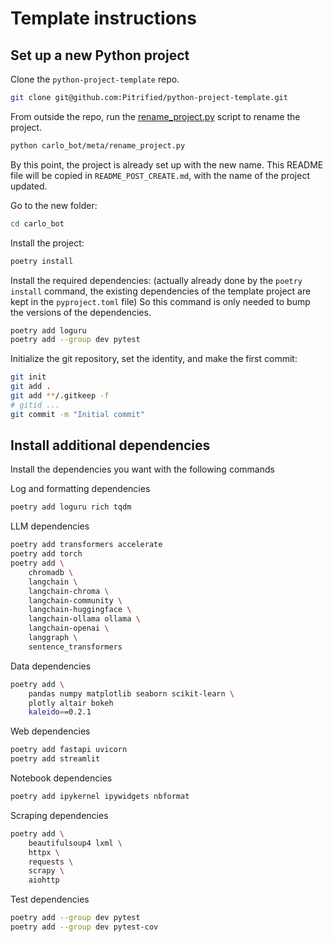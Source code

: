 # Template instructions

## Set up a new Python project

Clone the `python-project-template` repo.

```bash
git clone git@github.com:Pitrified/python-project-template.git
```

From outside the repo, run the
[rename_project.py](meta/rename_project.py)
script to rename the project.

```bash
python carlo_bot/meta/rename_project.py
```

By this point, the project is already set up with the new name.
This README file will be copied in `README_POST_CREATE.md`,
with the name of the project updated.

Go to the new folder:

```bash
cd carlo_bot
```

Install the project:

```bash
poetry install
```

<!-- Install the optional dependencies with the following command: -->
<!-- {{optional_dependencies}} -->
<!-- TODO automagically generate the optional dependencies list -->

Install the required dependencies:
(actually already done by the `poetry install` command, the existing dependencies of the template project are kept in the `pyproject.toml` file)
So this command is only needed to bump the versions of the dependencies.

```bash
poetry add loguru
poetry add --group dev pytest
```

Initialize the git repository, set the identity, and make the first commit:

```bash
git init
git add .
git add **/.gitkeep -f
# gitid ...
git commit -m "Initial commit"
```

## Install additional dependencies

Install the dependencies you want with the following commands

Log and formatting dependencies

```bash
poetry add loguru rich tqdm
```

LLM dependencies

```bash
poetry add transformers accelerate
poetry add torch
poetry add \
    chromadb \
    langchain \
    langchain-chroma \
    langchain-community \
    langchain-huggingface \
    langchain-ollama ollama \
    langchain-openai \
    langgraph \
    sentence_transformers
```

Data dependencies

```bash
poetry add \
    pandas numpy matplotlib seaborn scikit-learn \
    plotly altair bokeh
    kaleido==0.2.1
```

Web dependencies

```bash
poetry add fastapi uvicorn
poetry add streamlit
```

Notebook dependencies

```bash
poetry add ipykernel ipywidgets nbformat
```

Scraping dependencies

```bash
poetry add \
    beautifulsoup4 lxml \
    httpx \
    requests \
    scrapy \
    aiohttp
```

Test dependencies

```bash
poetry add --group dev pytest
poetry add --group dev pytest-cov
```
